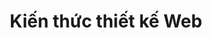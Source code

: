 ---
title: "Kiến thức thiết kế Web"
description: "Hướng dẫn thiết kế website chuẩn SEO, responsive và user-friendly"
aliases:
  - "/categories/kiến-thức-thiết-kế-web/"
  - "/categories/kien-thuc-thiet-ke-web/"
---